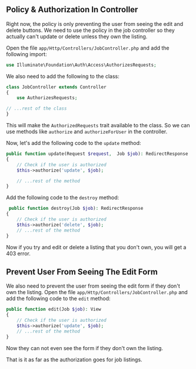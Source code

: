 ## Policy & Authorization In Controller

Right now, the policy is only preventing the user from seeing the edit and delete buttons. We need to use the policy in the job controller so they actually can't update or delete unless they own the listing.

Open the file `app/Http/Controllers/JobController.php` and add the following import:

```php
use Illuminate\Foundation\Auth\Access\AuthorizesRequests;
```

We also need to add the following to the class:

```php
class JobController extends Controller
{
    use AuthorizesRequests;

// ...rest of the class
}
```

This will make the `AuthorizedRequests` trait available to the class. So we can use methods like `authorize` and `authorizeForUser` in the controller.

Now, let's add the following code to the `update` method:

```php
public function update(Request $request,  Job $job): RedirectResponse
{
    // Check if the user is authorized
    $this->authorize('update', $job);

    // ...rest of the method
}
```

Add the following code to the `destroy` method:

```php
 public function destroy(Job $job): RedirectResponse
{
    // Check if the user is authorized
    $this->authorize('delete', $job);
    // ...rest of the method
}
```

Now if you try and edit or delete a listing that you don't own, you will get a 403 error.

## Prevent User From Seeing The Edit Form

We also need to prevent the user from seeing the edit form if they don't own the listing. Open the file `app/Http/Controllers/JobController.php` and add the following code to the `edit` method:

```php
public function edit(Job $job): View
{
    // Check if the user is authorized
    $this->authorize('update', $job);
    // ...rest of the method
}
```

Now they can not even see the form if they don't own the listing.

That is it as far as the authorization goes for job listings.
